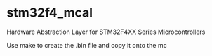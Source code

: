 # stm32f4_mcal
Hardware Abstraction Layer for STM32F4XX Series Microcontrollers

Use make to create the .bin file and copy it onto the mc
